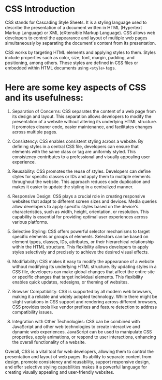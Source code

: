 # CSS Introduction 
CSS stands for Cascading Style Sheets. It is a styling language used to describe the presentation of a document written in HTML (Hypertext Markup Language) or XML (eXtensible Markup Language). CSS allows web developers to control the appearance and layout of multiple web pages simultaneously by separating the document's content from its presentation.

CSS works by targeting HTML elements and applying styles to them. Styles include properties such as color, size, font, margin, padding, and positioning, among others. These styles are defined in CSS files or embedded within HTML documents using `<style>` tags.

<h1>Here are some key aspects of CSS and its usefulness:</h1>

1. Separation of Concerns: CSS separates the content of a web page from its design and layout. This separation allows developers to modify the presentation of a website without altering its underlying HTML structure. It promotes cleaner code, easier maintenance, and facilitates changes across multiple pages.

2. Consistency: CSS enables consistent styling across a website. By defining styles in a central CSS file, developers can ensure that elements with the same class or tag are uniformly styled. This consistency contributes to a professional and visually appealing user experience.

3. Reusability: CSS promotes the reuse of styles. Developers can define styles for specific classes or IDs and apply them to multiple elements throughout the website. This approach reduces code duplication and makes it easier to update the styling in a centralized manner.

4. Responsive Design: CSS plays a crucial role in creating responsive websites that adapt to different screen sizes and devices. Media queries allow developers to apply specific styles based on the device's characteristics, such as width, height, orientation, or resolution. This capability is essential for providing optimal user experiences across various platforms.

5. Selective Styling: CSS offers powerful selector mechanisms to target specific elements or groups of elements. Selectors can be based on element types, classes, IDs, attributes, or their hierarchical relationship within the HTML structure. This flexibility allows developers to apply styles selectively and precisely to achieve the desired visual effects.

6. Modifiability: CSS makes it easy to modify the appearance of a website without modifying its underlying HTML structure. By updating styles in a CSS file, developers can make global changes that affect the entire site or specific changes that target individual elements. This flexibility enables quick updates, redesigns, or theming of websites.

7. Browser Compatibility: CSS is supported by all modern web browsers, making it a reliable and widely adopted technology. While there might be slight variations in CSS support and rendering across different browsers, CSS provides tools like vendor prefixes and feature detection to address compatibility issues.

8. Integration with Other Technologies: CSS can be combined with JavaScript and other web technologies to create interactive and dynamic web experiences. JavaScript can be used to manipulate CSS properties, apply animations, or respond to user interactions, enhancing the overall functionality of a website.

Overall, CSS is a vital tool for web developers, allowing them to control the presentation and layout of web pages. Its ability to separate content from design, promote consistency and reusability, support responsive design, and offer selective styling capabilities makes it a powerful language for creating visually appealing and user-friendly websites.
